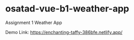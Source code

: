 # osatad-vue-b1-weather-app
Assignment 1 Weather App

Demo Link: https://enchanting-taffy-386bfe.netlify.app/
